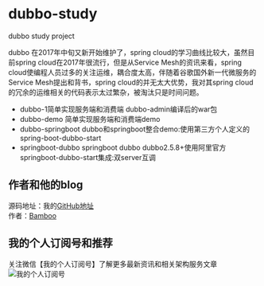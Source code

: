 
# dubbo-study
dubbo study  project

dubbo 在2017年中旬又新开始维护了，spring cloud的学习曲线比较大，虽然目前spring cloud在2017年很流行，但是从Service Mesh的资讯来看，spring cloud使编程人员过多的关注运维，耦合度太高，伴随着谷歌国外新一代微服务的Service Mesh提出和背书，spring cloud的并无太大优势，我对其spring cloud的冗余的运维相关的代码表示太过繁杂，被淘汰只是时间问题。
- dubbo-1简单实现服务端和消费端	dubbo-admin编译后的war包	 
- dubbo-demo	简单实现服务端和消费端demo	 
- dubbo-springboot	dubbo和springboot整合demo:使用第三方个人定义的spring-boot-dubbo-start
- springboot-dubbo	springboot dubbo dubbo2.5.8+使用阿里官方springboot-dubbo-start集成:双server互调
## 作者和他的blog
源码地址：我的[GitHub地址](https://github.com/BambooZhang "GitHub")<br>
作者：[Bamboo](http://blog.csdn.net/zjcjava "Bamboo")<br>


## 我的个人订阅号和推荐
关注微信【我的个人订阅号】了解更多最新资讯和相关架构服务文章<br>
![我的个人订阅号](http://img.blog.csdn.net/20170928183434735?watermark/2/text/aHR0cDovL2Jsb2cuY3Nkbi5uZXQvempjamF2YQ==/font/5a6L5L2T/fontsize/400/fill/I0JBQkFCMA==/dissolve/70/gravity/SouthEast)
